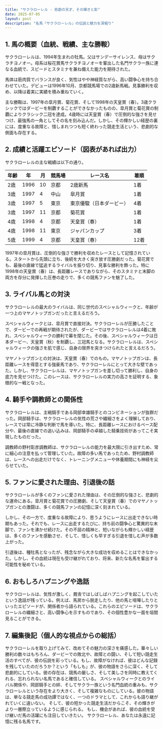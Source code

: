 ```yaml
---
title: "サクラローレル - 悲劇の天才、その輝きと影"
date: 2025-07-05
layout: post
description: "名馬『サクラローレル』の伝説と魅力を深堀り"
---
```


## 1. 馬の概要（血統、戦績、主な勝鞍）

サクラローレルは、1994年生まれの牡馬。父はサンデーサイレンス、母はサクラチヨノオー。母系は桜花賞馬サクラチヨノオーを輩出した名門サクラ一族に連なる血統で、スピードとスタミナを兼ね備えた能力を期待された。

馬体は筋肉質でバランスが良く、気性はやや神経質ながら、高い闘争心を持ち合わせていた。デビューは1996年10月、京都競馬場での2歳新馬戦。見事勝利を収め、以降は着実に実績を積み重ねていく。

主な勝鞍は、1997年の皐月賞、菊花賞、そして1998年の天皇賞（春）。3歳クラシックではダービーを制覇することができなかったものの、皐月賞と菊花賞の制覇によりクラシック二冠を達成。4歳時には天皇賞（春）で圧倒的な強さを見せつけ、最強馬の一角としてその名を刻み込んだ。しかし、その輝かしい経歴の裏には、度重なる故障と、惜しまれつつも短く終わった競走生活という、悲劇的な側面も存在する。


## 2. 成績と活躍エピソード（図表があれば出力）

サクラローレルの主な戦績は以下の通り。

| 年齢 | 年 | 月 | 競馬場 | レース名 | 着順 |
|---|---|---|---|---|---|
| 2歳 | 1996 | 10 | 京都 | 2歳新馬 | 1着 |
| 3歳 | 1997 | 4 | 中山 | 皐月賞 | 1着 |
| 3歳 | 1997 | 5 | 東京 | 東京優駿（日本ダービー） | 4着 |
| 3歳 | 1997 | 11 | 京都 | 菊花賞 | 1着 |
| 4歳 | 1998 | 4 | 京都 | 天皇賞（春） | 1着 |
| 4歳 | 1998 | 11 | 東京 | ジャパンカップ | 3着 |
| 5歳 | 1999 | 4 | 京都 | 天皇賞（春） | 12着 |


1997年の皐月賞は、圧倒的な強さで勝利を収めたレースとして記憶されている。スタートから先頭に立ち、後続を大きく突き放す圧勝劇だった。菊花賞でも、最後の直線で猛追するライバルを振り切り、見事な勝利を飾った。特に1998年の天皇賞（春）は、長距離レースでありながら、そのスタミナと末脚の両方を存分に発揮した圧巻の走りで、多くの競馬ファンを魅了した。


## 3. ライバル馬との対決

サクラローレルの最大のライバルは、同じ世代のスペシャルウィークと、年齢が一つ上のマヤノトップガンだったと言えるだろう。

スペシャルウィークとは、皐月賞で直接対決。サクラローレルが圧勝したことで、ダービーでの再戦が期待されたが、ダービーではサクラローレルは4着に敗れ、スペシャルウィークの勝利で幕を閉じた。その後、スペシャルウィークは日本ダービー、天皇賞（秋）を制覇し、三冠馬となる。サクラローレルは、スペシャルウィークの強さを肌で感じ、自身の限界を突きつけられたと言えるだろう。

マヤノトップガンとの対決は、天皇賞（春）でのもの。マヤノトップガンは、長距離レースを得意とする強豪馬であり、サクラローレルにとって大きな壁であった。しかし、サクラローレルは、マヤノトップガンを差し切って勝利し、自身の底力を見せつけた。このレースは、サクラローレルの実力の高さを証明する、象徴的な一戦となった。


## 4. 騎手や調教師との関係性

サクラローレルは、主戦騎手である岡部幸雄騎手とのコンビネーションが抜群だった。岡部騎手は、サクラローレルの気性の荒さや繊細さをよく理解しており、レースでは常に冷静な判断で馬を導いた。特に、長距離レースにおけるペース配分や、最後の直線での追い込みは、岡部騎手の卓越した騎乗技術があってこそ実現したものだった。

調教師の野村彰彦調教師は、サクラローレルの能力を最大限に引き出すため、常に細心の注意を払って管理していた。故障の多い馬であったため、野村調教師は、レースへの出走だけでなく、トレーニングメニューや休養期間にも神経を尖らせていた。


## 5. ファンに愛された理由、引退後の話

サクラローレルが多くのファンに愛された理由は、その圧倒的な強さと、悲劇的な運命にある。皐月賞と菊花賞での圧勝劇、そして天皇賞（春）でのマヤノトップガンとの激闘は、多くの競馬ファンの記憶に深く刻まれている。

しかし、その一方で、度重なる故障により、思うようにレースに出走できない時期もあった。それでも、レースに出走するたびに、持ち前の闘争心と驚異的な末脚で、ファンを沸かせ続けた。その不屈の精神と、短いながらも輝かしい経歴は、多くのファンを感動させ、そして、惜しくも早すぎる引退を惜しむ声が多数上がった。

引退後は、種牡馬となったが、残念ながら大きな成功を収めることはできなかった。しかし、その血統は現在も受け継がれており、将来、新たな名馬を輩出する可能性を秘めている。


## 6. おもしろハプニングや逸話

サクラローレルは、気性が激しく、厩舎ではしばしばハプニングを起こしていたという逸話が残っている。例えば、馬房から脱走したり、他の馬と喧嘩したりといったエピソードが、関係者から語られている。これらのエピソードは、サクラローレルの繊細さと、高い闘争心を示すものであり、その個性豊かな一面を垣間見ることができる。


## 7. 編集後記（個人的な視点からの総括）

サクラローレルを取り上げてみて、改めてその魅力の深さを痛感した。華々しい勝利の数々はもちろん、ダービーでの敗北や、故障との闘い、そして短い競走生活のすべてが、彼の伝説を彩っている。もし、故障がなければ、彼はどんな記録を残していたのだろうか？という「もしも」が、彼の物語をさらに深く、そして悲劇的にしている。彼の存在は、競馬の厳しさ、そして美しさを同時に教えてくれる、忘れられない名馬であると確信している。  スペシャルウィークとのライバル関係や、岡部騎手との絆、そしてサクラ一族という名門血統の重みも、サクラローレルという存在をより大きく、そして複雑なものにしている。彼の物語は、単なる競走馬の成功譚ではなく、一つのドラマとして、これからも語り継がれていくに違いない。  そして、彼の短かった競走生活だからこそ、その輝きがより一層際立っているように感じられる。  もし、機会があれば、彼の血統を受け継いだ馬の活躍にも注目していきたい。  サクラローレル、あなたは永遠に記憶に残る名馬です。
